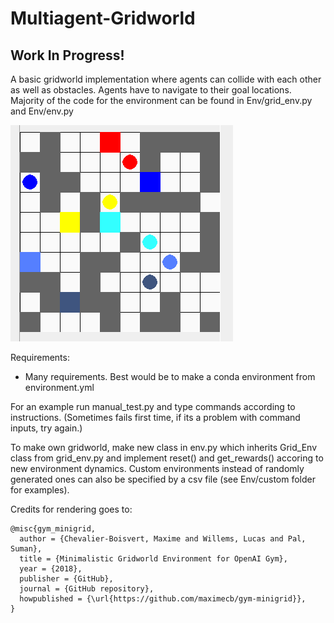 # Multiagent-Gridworld

## Work In Progress!

A basic gridworld implementation where agents can collide with each other as well as obstacles. Agents have to navigate to their goal locations. Majority of the code for the environment can be found in Env/grid_env.py and Env/env.py

![Alt text](gridworld_example.png?raw=true "")

Requirements:
- Many requirements. Best would be to make a conda environment from environment.yml

For an example run manual_test.py and type commands according to instructions. (Sometimes fails first time, if its a problem with command inputs, try again.)

To make own gridworld, make new class in env.py which inherits Grid_Env class from grid_env.py and implement reset() and get_rewards() accoring to new environment dynamics. Custom environments instead of randomly generated ones can also be specified by a csv file (see Env/custom folder for examples). 

Credits for rendering goes to:

```
@misc{gym_minigrid,
  author = {Chevalier-Boisvert, Maxime and Willems, Lucas and Pal, Suman},
  title = {Minimalistic Gridworld Environment for OpenAI Gym},
  year = {2018},
  publisher = {GitHub},
  journal = {GitHub repository},
  howpublished = {\url{https://github.com/maximecb/gym-minigrid}},
}
```





